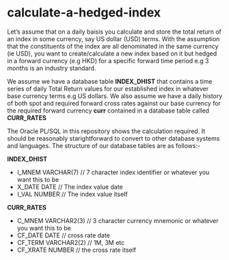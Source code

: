 # calculate-a-hedged-index

Let’s assume that on a daily baisis you calculate and store the total return of an index in some currency, say US 
dollar (USD) terms. With the assumption that the constituents of the index are all denominated in the same currency (ie USD),
you want to create/calculate a new index based on it but hedged in a forward currency 
(e.g HKD) for a specific forward time period e.g 3 months is an industry standard. 
 
We assume we have a database table **INDEX_DHIST** that contains a time series of daily Total Return values for our 
established index in whatever base currency terms e.g US dollars. We also assume we have a daily history of 
both spot and required forward cross rates against our base currency for the required forward 
currency **curr** contained in a database table called **CURR_RATES**

The Oracle PL/SQL in this repository shows the calculation required. It should be reasonably starightforward to convert to 
other database systems and languages. The structure of our database tables are as follows:-

**INDEX_DHIST**

* I_MNEM VARCHAR(7)  // 7 character index identifier or whatever you want this to be   
* X_DATE DATE        // The index value date   
* I_VAL NUMBER       // The index value itself 


**CURR_RATES**
 
* C_MNEM   VARCHAR2(3)  // 3 character currency mnemonic or whatever you want this to be 
* CF_DATE  DATE         // cross rate date 
* CF_TERM  VARCHAR2(2)  // 1M, 3M etc  
* CF_XRATE NUMBER       // the cross rate itself 
